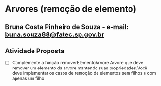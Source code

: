 # Arvores (remoção de  elemento)
Bruna Costa Pinheiro de Souza - e-mail: buna.souza88@fatec.sp.gov.br
---

## Atividade Proposta
- [ ] Complemente a função removerElementoArvore Arvore que deve remover um elemento da arvore mantendo suas propriedades.Você deve implementar os casos de remoção de elementos sem filhos e com apenas um filho
